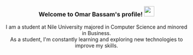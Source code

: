 <h3 align="center">
  Welcome to Omar Bassam's profile!
  <img src="https://media.giphy.com/media/hvRJCLFzcasrR4ia7z/giphy.gif" width="28">
</h3>
<p align="center">
I am a student at Nile University majored in Computer Science and minored in Business. <br>
As a student, I'm constantly learning and exploring new technologies to improve my skills.
</p>
